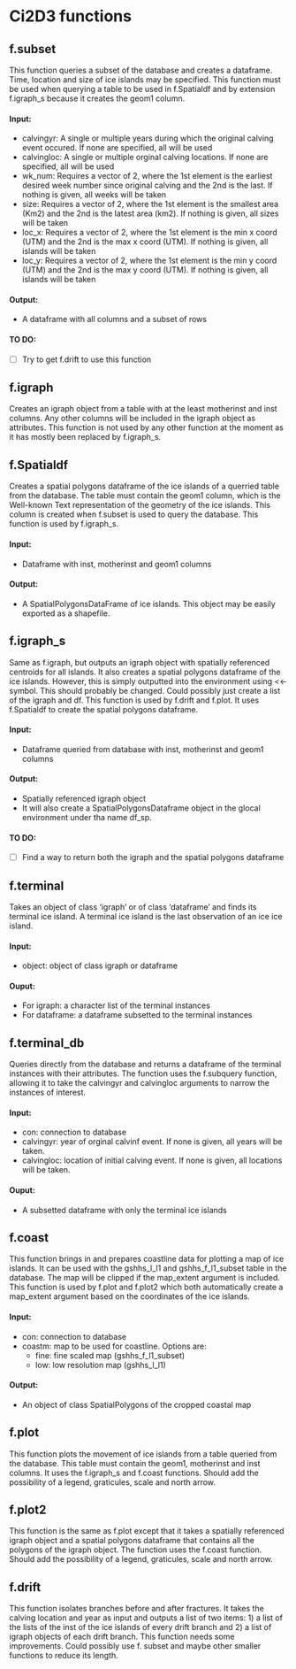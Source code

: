 # Ci2D3 functions

## f.subset 
This function queries a subset of the database and creates a dataframe. Time, location and size of ice islands may be specified. This function must be used when querying a table to be used in f.Spatialdf and by extension f.igraph_s because it creates the geom1 column.

 #### Input:
 - calvingyr: A single or multiple years during which the original calving event occured. If none are specified, all will be used  
 - calvingloc: A single or multiple orginal calving locations. If none are specified, all will be used
 - wk_num: Requires a vector of 2, where the 1st element is the earliest desired week number since original calving and the 2nd is the last. If nothing is given, all weeks will be taken 
 - size: Requires a vector of 2, where the 1st element is the smallest area (Km2) and the 2nd is the latest area (km2). If nothing is given, all sizes will be taken 
 - loc_x: Requires a vector of 2, where the 1st element is the min x coord (UTM) and the 2nd is the max x coord (UTM). If nothing is given, all islands will be taken 
 - loc_y: Requires a vector of 2, where the 1st element is the min y coord (UTM) and the 2nd is the max y coord (UTM). If nothing is given, all islands will be taken 
 #### Output: 
 - A dataframe with all columns and a subset of rows    
 
 #### TO DO:   
 - [ ] Try to get f.drift to use this function 

## f.igraph
Creates an igraph object from a table with at the least motherinst and inst columns. Any other columns will be included in the igraph object as attributes. This function is not used by any other function at the moment as it has mostly been replaced by f.igraph_s. 

## f.Spatialdf
Creates a spatial polygons dataframe of the ice islands of a querried table from the database. The table must contain the geom1 column, which is the Well-known Text representation of the geometry of the ice islands. This column is created when f.subset is used to query the database. This function is used by f.igraph_s. 
#### Input: 
- Dataframe with inst, motherinst and geom1 columns  
#### Output: 
- A SpatialPolygonsDataFrame of ice islands. This object may be easily exported as a shapefile.

## f.igraph_s
Same as f.igraph, but outputs an igraph object with spatially referenced centroids for all islands. It also creates a spatial polygons dataframe of the ice islands. However, this is simply outputted into the environment using <<- symbol. This should probably be changed. Could possibly just create a list of the igraph and df. This function is used by f.drift and f.plot. It uses f.Spatialdf to create the spatial polygons dataframe.

#### Input: 
- Dataframe queried from database with inst, motherinst and geom1 columns 
#### Output:   
- Spatially referenced igraph object
- It will also create a SpatialPolygonsDataframe object in the glocal environment under tha name df_sp.
#### TO DO:   
 - [ ] Find a way to return both the igraph and the spatial polygons dataframe

## f.terminal
Takes an object of class ‘igraph’ or of class ‘dataframe’ and finds its terminal ice island. A terminal ice island is the last observation of an ice ice island. 

#### Input:  
- object: object of class igraph or dataframe
#### Ouput:  
- For igraph: a character list of the terminal instances  
- For dataframe: a dataframe subsetted to the terminal instances

## f.terminal_db
Queries directly from the database and returns a dataframe of the terminal instances with their attributes. The function uses the f.subquery function, allowing it to take the calvingyr and calvingloc arguments to narrow the instances of interest.
#### Input: 
- con: connection to database
- calvingyr: year of orginal calvinf event. If none is given, all years will be taken.
- calvingloc: location of initial calving event. If none is given, all locations will be taken.
#### Ouput: 
- A subsetted dataframe with only the terminal ice islands

## f.coast
This function brings in and prepares coastline data for plotting a map of ice islands. It can be used with the gshhs_l_l1 and gshhs_f_l1_subset table in the database. The map will be clipped if the map_extent argument is included. This function is used by f.plot and f.plot2 which both automatically create a map_extent argument based on the coordinates of the ice islands.
#### Input: 
* con: connection to database
* coastm: map to be used for coastline. Options are: 
  * fine: fine scaled map (gshhs_f_l1_subset)
  * low: low resolution map (gshhs_l_l1)
#### Output: 
- An object of class SpatialPolygons of the cropped coastal map

## f.plot
This function plots the movement of ice islands from a table queried from the database. This table must contain the geom1, motherinst and inst columns. It uses the f.igraph_s and f.coast functions. Should add the possibility of a legend, graticules, scale and north arrow. 

## f.plot2
This function is the same as f.plot except that it takes a spatially referenced igraph object and a spatial polygons dataframe that contains all the polygons of the igraph object. The function uses the f.coast function. Should add the possibility of a legend, graticules, scale and north arrow.

## f.drift
This function isolates branches before and after fractures. It takes the calving location and year as input and outputs a list of two items: 1) a list of the lists of the inst of the ice islands of every drift branch and 2) a list of igraph objects of each drift branch. This function needs some improvements. Could possibly use f. subset and maybe other smaller functions to reduce its length.

